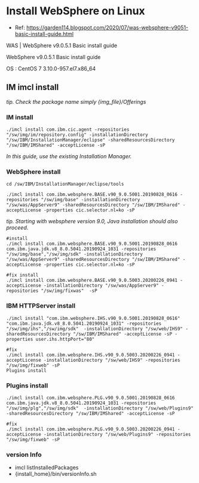 
# Install WebSphere on Linux

- Ref:
https://garden114.blogspot.com/2020/07/was-websphere-v9051-basic-install-guide.html

WAS | WebSphere v9.0.5.1 Basic install guide

WebSphere v9.0.5.1 Basic install guide

OS : CentOS 7 3.10.0-957.el7.x86_64


## IM imcl install
*tip. Check the package name simply {img_file}/Offerings*

### IM install
`./imcl install com.ibm.cic.agent -repositories "/sw/img/im/repository.config" -installationDirectory "/sw/IBM/InstallationManager/eclipse" -sharedResourcesDirectory "/sw/IBM/IMShared" -acceptLicense -sP`

*In this guide, use the existing Installation Manager.*

### WebSphere install

```
cd /sw/IBM/InstallationManager/eclipse/tools

./imcl install com.ibm.websphere.BASE.v90_9.0.5001.20190828_0616 -repositories "/sw/img/base" -installationDirectory "/sw/was/AppServer9" -sharedResourcesDirectory "/sw/IBM/IMShared" -acceptLicense -properties cic.selector.nl=ko -sP
```

*tip. Starting with websphere version 9.0, Java installation should also proceed*.

```
#install
./imcl install com.ibm.websphere.BASE.v90_9.0.5001.20190828_0616 com.ibm.java.jdk.v8_8.0.5041.20190924_1031 -repositories "/sw/img/base","/sw/img/sdk" -installationDirectory "/sw/was/AppServer9" -sharedResourcesDirectory "/sw/IBM/IMShared" -acceptLicense -properties cic.selector.nl=ko -sP

#fix install
./imcl install com.ibm.websphere.BASE.v90_9.0.5003.20200226_0941 -acceptLicense -installationDirectory "/sw/was/AppServer9" -repositories "/sw/img/fixwas"  -sP
```

### IBM HTTPServer install

```
./imcl install "com.ibm.websphere.IHS.v90_9.0.5001.20190828_0616" "com.ibm.java.jdk.v8_8.0.5041.20190924_1031" -repositories "/sw/img/ihs","/sw/img/sdk"  -installationDirectory "/sw/web/IHS9" -sharedResourcesDirectory "/sw/IBM/IMShared" -acceptLicense -sP -properties user.ihs.httpPort="80"

#fix
./imcl install com.ibm.websphere.IHS.v90_9.0.5003.20200226_0941 -acceptLicense -installationDirectory "/sw/web/IHS9" -repositories "/sw/img/fixweb" -sP
Plugins install
```

### Plugins install

```
./imcl install com.ibm.websphere.PLG.v90_9.0.5001.20190828_0616 com.ibm.java.jdk.v8_8.0.5041.20190924_1031 -repositories "/sw/img/plg","/sw/img/sdk"  -installationDirectory "/sw/web/Plugins9" -sharedResourcesDirectory "/sw/IBM/IMShared" -acceptLicense -sP

#fix
./imcl install com.ibm.websphere.PLG.v90_9.0.5003.20200226_0941 -acceptLicense -installationDirectory "/sw/web/Plugins9" -repositories "/sw/img/fixweb" -sP
```

### version Info

- imcl listInstalledPackages
- {install_home}/bin/versionInfo.sh


